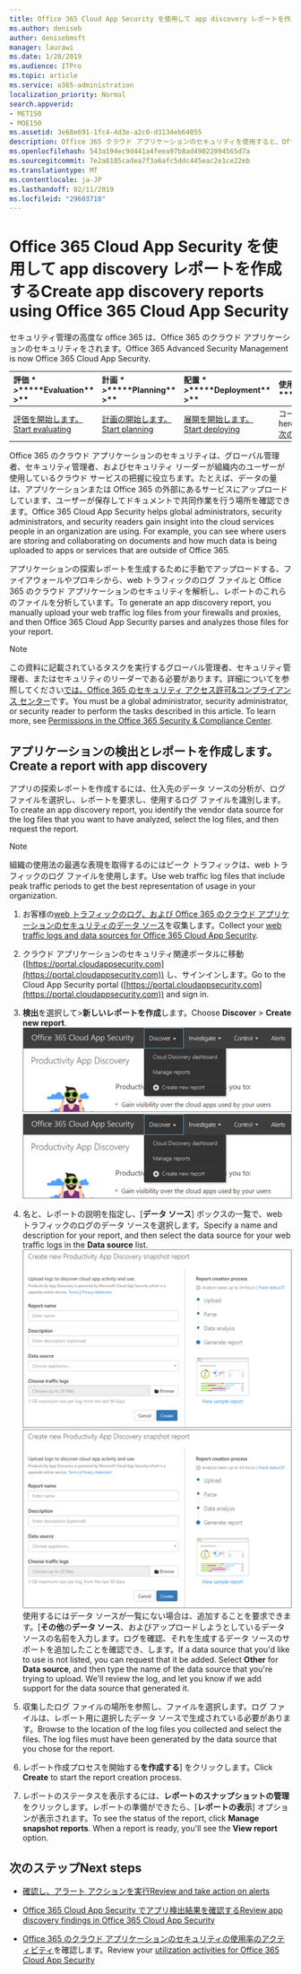 ```yaml
---
title: Office 365 Cloud App Security を使用して app discovery レポートを作成する
ms.author: deniseb
author: denisebmsft
manager: laurawi
ms.date: 1/28/2019
ms.audience: ITPro
ms.topic: article
ms.service: o365-administration
localization_priority: Normal
search.appverid:
- MET150
- MOE150
ms.assetid: 3e68e691-1fc4-4d3e-a2c0-d3134eb64055
description: Office 365 クラウド アプリケーションのセキュリティを使用すると、Office 365 とその他のアプリケーションに、組織内のユーザーを使用する方法を理解するには、レポートを作成します。
ms.openlocfilehash: 543a194ec9d441a4feea97b8ad49022094565d7a
ms.sourcegitcommit: 7e2a0185cadea7f3a6afc5ddc445eac2e1ce22eb
ms.translationtype: MT
ms.contentlocale: ja-JP
ms.lasthandoff: 02/11/2019
ms.locfileid: "29603718"
---
```

# <a name="create-app-discovery-reports-using-office-365-cloud-app-security"></a><span data-ttu-id="c8fe5-103">Office 365 Cloud App Security を使用して app discovery レポートを作成する</span><span class="sxs-lookup"><span data-stu-id="c8fe5-103">Create app discovery reports using Office 365 Cloud App Security</span></span>

<span data-ttu-id="c8fe5-104">セキュリティ管理の高度な office 365 は、Office 365 のクラウド アプリケーションのセキュリティをされます。</span><span class="sxs-lookup"><span data-stu-id="c8fe5-104">Office 365 Advanced Security Management is now Office 365 Cloud App Security.</span></span>
  
|<span data-ttu-id="c8fe5-105">評価 \* *\>*\*</span><span class="sxs-lookup"><span data-stu-id="c8fe5-105">\*\*\*\*Evaluation\*\* \>\*\*</span></span>|<span data-ttu-id="c8fe5-106">計画 \* *\>*\*</span><span class="sxs-lookup"><span data-stu-id="c8fe5-106">\*\*\*\*Planning\*\* \>\*\*</span></span>|<span data-ttu-id="c8fe5-107">配置 \* *\>*\*</span><span class="sxs-lookup"><span data-stu-id="c8fe5-107">\*\*\*\*Deployment\*\* \>\*\*</span></span>|<span data-ttu-id="c8fe5-108">使用率。</span><span class="sxs-lookup"><span data-stu-id="c8fe5-108">\*\*\*\*Utilization\*\*\*\*</span></span>|
|:-----|:-----|:-----|:-----|
|[<span data-ttu-id="c8fe5-109">評価を開始します。</span><span class="sxs-lookup"><span data-stu-id="c8fe5-109">Start evaluating</span></span>](office-365-cas-overview.md) <br/> |[<span data-ttu-id="c8fe5-110">計画の開始します。</span><span class="sxs-lookup"><span data-stu-id="c8fe5-110">Start planning</span></span>](get-ready-for-office-365-cas.md) <br/> |[<span data-ttu-id="c8fe5-111">展開を開始します。</span><span class="sxs-lookup"><span data-stu-id="c8fe5-111">Start deploying</span></span>](turn-on-office-365-cas.md) <br/> |<span data-ttu-id="c8fe5-112">コースです!</span><span class="sxs-lookup"><span data-stu-id="c8fe5-112">You are here!</span></span>  <br/> [<span data-ttu-id="c8fe5-113">次の手順</span><span class="sxs-lookup"><span data-stu-id="c8fe5-113">Next steps</span></span>](#next-steps) <br/> |
   
<span data-ttu-id="c8fe5-p101">Office 365 のクラウド アプリケーションのセキュリティは、グローバル管理者、セキュリティ管理者、およびセキュリティ リーダーが組織内のユーザーが使用しているクラウド サービスの把握に役立ちます。たとえば、データの量は、アプリケーションまたは Office 365 の外部にあるサービスにアップロードしています、ユーザーが保存してドキュメントで共同作業を行う場所を確認できます。</span><span class="sxs-lookup"><span data-stu-id="c8fe5-p101">Office 365 Cloud App Security helps global administrators, security administrators, and security readers gain insight into the cloud services people in an organization are using. For example, you can see where users are storing and collaborating on documents and how much data is being uploaded to apps or services that are outside of Office 365.</span></span>
  
<span data-ttu-id="c8fe5-116">アプリケーションの探索レポートを生成するために手動でアップロードする、ファイアウォールやプロキシから、web トラフィックのログ ファイルと Office 365 のクラウド アプリケーションのセキュリティを解析し、レポートのこれらのファイルを分析しています。</span><span class="sxs-lookup"><span data-stu-id="c8fe5-116">To generate an app discovery report, you manually upload your web traffic log files from your firewalls and proxies, and then Office 365 Cloud App Security parses and analyzes those files for your report.</span></span>
  
> [!NOTE]
> <span data-ttu-id="c8fe5-p102">この資料に記載されているタスクを実行するグローバル管理者、セキュリティ管理者、またはセキュリティのリーダーである必要があります。詳細についてを参照してください[では、Office 365 のセキュリティ アクセス許可&amp;コンプライアンス センター](permissions-in-the-security-and-compliance-center.md)です。</span><span class="sxs-lookup"><span data-stu-id="c8fe5-p102">You must be a global administrator, security administrator, or security reader to perform the tasks described in this article. To learn more, see [Permissions in the Office 365 Security &amp; Compliance Center](permissions-in-the-security-and-compliance-center.md).</span></span> 
  
## <a name="create-a-report-with-app-discovery"></a><span data-ttu-id="c8fe5-119">アプリケーションの検出とレポートを作成します。</span><span class="sxs-lookup"><span data-stu-id="c8fe5-119">Create a report with app discovery</span></span>

<span data-ttu-id="c8fe5-120">アプリの探索レポートを作成するには、仕入先のデータ ソースの分析が、ログ ファイルを選択し、レポートを要求し、使用するログ ファイルを識別します。</span><span class="sxs-lookup"><span data-stu-id="c8fe5-120">To create an app discovery report, you identify the vendor data source for the log files that you want to have analyzed, select the log files, and then request the report.</span></span>
  
> [!NOTE]
> <span data-ttu-id="c8fe5-121">組織の使用法の最適な表現を取得するのにはピーク トラフィックは、web トラフィックのログ ファイルを使用します。</span><span class="sxs-lookup"><span data-stu-id="c8fe5-121">Use web traffic log files that include peak traffic periods to get the best representation of usage in your organization.</span></span> 
  
1. <span data-ttu-id="c8fe5-122">お客様の[web トラフィックのログ、および Office 365 のクラウド アプリケーションのセキュリティのデータ ソース](web-traffic-logs-and-data-sources-for-ocas.md)を収集します。</span><span class="sxs-lookup"><span data-stu-id="c8fe5-122">Collect your [web traffic logs and data sources for Office 365 Cloud App Security](web-traffic-logs-and-data-sources-for-ocas.md).</span></span>
    
2. <span data-ttu-id="c8fe5-123">クラウド アプリケーションのセキュリティ関連ポータルに移動 ([https://portal.cloudappsecurity.com](https://portal.cloudappsecurity.com)) し、サインインします。</span><span class="sxs-lookup"><span data-stu-id="c8fe5-123">Go to the Cloud App Security portal ([https://portal.cloudappsecurity.com](https://portal.cloudappsecurity.com)) and sign in.</span></span> 
       
3. <span data-ttu-id="c8fe5-124">**検出**を選択して\>**新しいレポートを作成**します。</span><span class="sxs-lookup"><span data-stu-id="c8fe5-124">Choose **Discover** \> **Create new report**.</span></span> <br><span data-ttu-id="c8fe5-125">![Office 365 CA ポータルでは、検出を選択します](media/73b5299f-94b5-49dd-a00f-154d188eb2c5.png)</span><span class="sxs-lookup"><span data-stu-id="c8fe5-125">![In the Office 365 CAS portal, choose Discover](media/73b5299f-94b5-49dd-a00f-154d188eb2c5.png)</span></span><br>
  
4. <span data-ttu-id="c8fe5-126">名と、レポートの説明を指定し、[**データ ソース**] ボックスの一覧で、web トラフィックのログのデータ ソースを選択します。</span><span class="sxs-lookup"><span data-stu-id="c8fe5-126">Specify a name and description for your report, and then select the data source for your web traffic logs in the **Data source** list.</span></span> <br><span data-ttu-id="c8fe5-127">![O365 の CA で、検出を選択します\>新しいレポートを作成します。](media/22e660f0-5eb2-49fa-9fea-f88a5809a07b.png)</span><span class="sxs-lookup"><span data-stu-id="c8fe5-127">![In O365 CAS, choose Discover \> Create new report](media/22e660f0-5eb2-49fa-9fea-f88a5809a07b.png)</span></span><br><span data-ttu-id="c8fe5-p103">使用するにはデータ ソースが一覧にない場合は、追加することを要求できます。[**その他**の**データ ソース**、およびアップロードしようとしているデータ ソースの名前を入力します。ログを確認、それを生成するデータ ソースのサポートを追加したことを確認でき、します。</span><span class="sxs-lookup"><span data-stu-id="c8fe5-p103">If a data source that you'd like to use is not listed, you can request that it be added. Select **Other** for **Data source**, and then type the name of the data source that you're trying to upload. We'll review the log, and let you know if we add support for the data source that generated it.</span></span> 
  
5. <span data-ttu-id="c8fe5-p104">収集したログ ファイルの場所を参照し、ファイルを選択します。ログ ファイルは、レポート用に選択したデータ ソースで生成されている必要があります。</span><span class="sxs-lookup"><span data-stu-id="c8fe5-p104">Browse to the location of the log files you collected and select the files. The log files must have been generated by the data source that you chose for the report.</span></span>
    
6. <span data-ttu-id="c8fe5-133">レポート作成プロセスを開始する**を作成する**] をクリックします。</span><span class="sxs-lookup"><span data-stu-id="c8fe5-133">Click **Create** to start the report creation process.</span></span> 
    
7. <span data-ttu-id="c8fe5-p105">レポートのステータスを表示するには、**レポートのスナップショットの管理**をクリックします。レポートの準備ができたら、[**レポートの表示**] オプションが表示されます。</span><span class="sxs-lookup"><span data-stu-id="c8fe5-p105">To see the status of the report, click **Manage snapshot reports**. When a report is ready, you'll see the **View report** option.</span></span> 
    
## <a name="next-steps"></a><span data-ttu-id="c8fe5-136">次のステップ</span><span class="sxs-lookup"><span data-stu-id="c8fe5-136">Next steps</span></span>

- [<span data-ttu-id="c8fe5-137">確認し、アラート アクションを実行</span><span class="sxs-lookup"><span data-stu-id="c8fe5-137">Review and take action on alerts</span></span>](review-office-365-cas-alerts.md)
    
- [<span data-ttu-id="c8fe5-138">Office 365 Cloud App Security でアプリ検出結果を確認する</span><span class="sxs-lookup"><span data-stu-id="c8fe5-138">Review app discovery findings in Office 365 Cloud App Security</span></span>](review-app-discovery-findings-in-ocas.md)
    
- <span data-ttu-id="c8fe5-139">[Office 365 のクラウド アプリケーションのセキュリティの使用率のアクティビティ](utilization-activities-for-ocas.md)を確認します。</span><span class="sxs-lookup"><span data-stu-id="c8fe5-139">Review your [utilization activities for Office 365 Cloud App Security](utilization-activities-for-ocas.md)</span></span>
    

